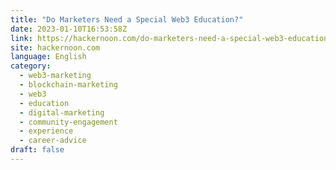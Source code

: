 ```yaml
---
title: "Do Marketers Need a Special Web3 Education?"
date: 2023-01-10T16:53:58Z
link: https://hackernoon.com/do-marketers-need-a-special-web3-education?source=rss&utm_medium=RSS&utm_source=news.12bit.vn
site: hackernoon.com
language: English
category:
  - web3-marketing
  - blockchain-marketing
  - web3
  - education
  - digital-marketing
  - community-engagement
  - experience
  - career-advice
draft: false
---
```

